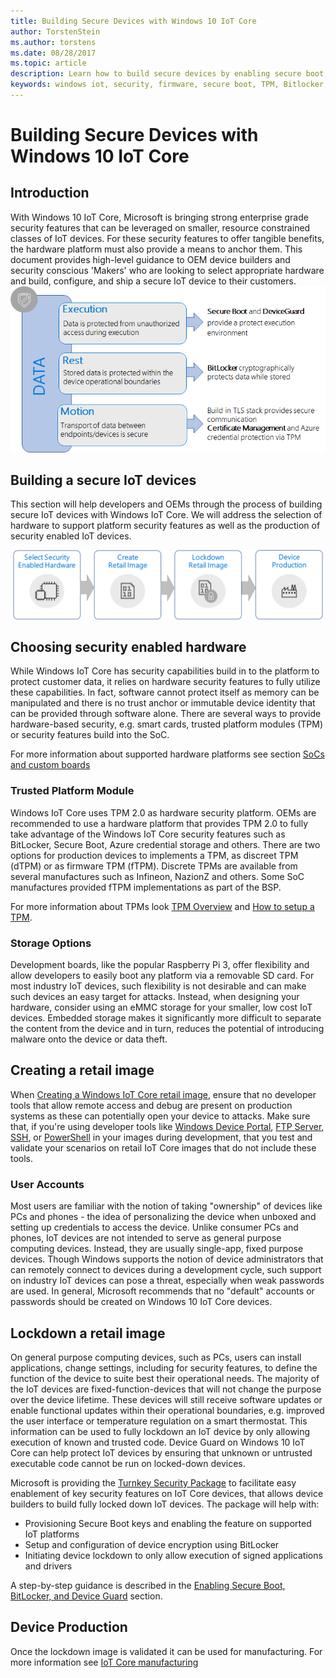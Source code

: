 ```yaml
---
title: Building Secure Devices with Windows 10 IoT Core
author: TorstenStein
ms.author: torstens
ms.date: 08/28/2017
ms.topic: article
description: Learn how to build secure devices by enabling secure boot, implementing TPMs, and more.
keywords: windows iot, security, firmware, secure boot, TPM, Bitlocker, encryption
---
```


# Building Secure Devices with Windows 10 IoT Core

## Introduction  
With Windows 10 IoT Core, Microsoft is bringing strong enterprise grade security features that can be leveraged on smaller, resource constrained classes of IoT devices. For these security features to offer tangible benefits, the hardware platform must also provide a means to anchor them. This document provides high-level guidance to OEM device builders and security conscious 'Makers' who are looking to select appropriate hardware and build, configure, and ship a secure IoT device to their customers.
![Data Security](../media/SecurityFlowAndCertificates/DataRestExecutionMotion.png)

## Building a secure IoT devices  
This section will help developers and OEMs through the process of building secure IoT devices with Windows IoT Core. We will address the selection of hardware to support platform security features as well as the production of security enabled IoT devices.

![Device Build Process](../media/SecurityFlowAndCertificates/DeviceBuildProcess.png)

## Choosing security enabled hardware
While Windows IoT Core has security capabilities build in to the platform to protect customer data, it relies on hardware security features to fully utilize these capabilities. In fact, software cannot protect itself as memory can be manipulated and there is no trust anchor or immutable device identity that can be provided through software alone. There are several ways to provide hardware-based security, e.g. smart cards, trusted platform modules (TPM) or security features build into the SoC. 

For more information about supported hardware platforms see section [SoCs and custom boards](https://docs.microsoft.com/en-us/windows/iot-core/learn-about-hardware/socsandcustomboards) 

### Trusted Platform Module
Windows IoT Core uses TPM 2.0 as hardware security platform. OEMs are recommended to use a hardware platform that provides TPM 2.0 to fully take advantage of the Windows IoT Core security features such as BitLocker, Secure Boot, Azure credential storage and others. There are two options for production devices to implements a TPM, as discreet TPM (dTPM) or as firmware TPM (fTPM). Discrete TPMs are available from several manufactures such as Infineon, NazionZ and others. Some SoC manufactures provided fTPM implementations as part of the BSP. 

For more information about TPMs look [TPM Overview](https://docs.microsoft.com/en-us/windows/iot-core/secure-your-device/tpm) and [How to setup a TPM](https://docs.microsoft.com/en-us/windows/iot-core/secure-your-device/setuptpm).

### Storage Options
Development boards, like the popular Raspberry Pi 3, offer flexibility and allow developers to easily boot any platform via a removable SD card. For most industry IoT devices, such flexibility is not desirable and can make such devices an easy target for attacks. Instead, when designing your hardware, consider using an eMMC storage for your smaller, low cost IoT devices. Embedded storage makes it significantly more difficult to separate the content from the device and in turn, reduces the potential of introducing malware onto the device or data theft.

## Creating a retail image 
When [Creating a Windows IoT Core retail image](https://docs.microsoft.com/windows-hardware/manufacture/iot/iot-core-manufacturing-guide), ensure that no developer tools that allow remote access and debug are present on production systems as these can potentially open your device to attacks. Make sure that, if you're using developer tools like [Windows Device Portal](https://docs.microsoft.com/en-us/windows/iot-core/manage-your-device/remotedisplay), [FTP Server](https://docs.microsoft.com/en-us/windows/iot-core/connect-your-device/ftp), [SSH](https://docs.microsoft.com/en-us/windows/iot-core/connect-your-device/ssh), or [PowerShell](https://docs.microsoft.com/en-us/windows/iot-core/connect-your-device/powershell) in your images during development, that you test and validate your scenarios on retail IoT Core images that do not include these tools.

### User Accounts
Most users are familiar with the notion of taking "ownership" of devices like PCs and phones - the idea of personalizing the device when unboxed and setting up credentials to access the device. Unlike consumer PCs and phones, IoT devices are not intended to serve as general purpose computing devices. Instead, they are usually single-app, fixed purpose devices. Though Windows supports the notion of device administrators that can remotely connect to devices during a development cycle, such support on industry IoT devices can pose a threat, especially when weak passwords are used. In general, Microsoft recommends that no "default" accounts or passwords should be created on Windows 10 IoT Core devices.

## Lockdown a retail image
On general purpose computing devices, such as PCs, users can install applications, change settings, including for security features, to define the function of the device to suite best their operational needs. The majority of the IoT devices are fixed-function-devices that will not change the purpose over the device lifetime. These devices will still receive software updates or enable functional updates within their operational boundaries, e.g. improved the user interface or temperature regulation on a smart thermostat. This information can be used to fully lockdown an IoT device by only allowing execution of known and trusted code. Device Guard on Windows 10 IoT Core can help protect IoT devices by ensuring that unknown or untrusted executable code cannot be run on locked-down devices.

Microsoft is providing the [Turnkey Security Package](https://github.com/ms-iot/security/tree/master/TurnkeySecurity) to facilitate easy enablement of key security features on IoT Core devices, that allows device builders to build fully locked down IoT devices. The package will help with:

* Provisioning Secure Boot keys and enabling the feature on supported IoT platforms
* Setup and configuration of device encryption using BitLocker 
* Initiating device lockdown to only allow execution of signed applications and drivers

A step-by-step guidance is described in the [Enabling Secure Boot, BitLocker, and Device Guard](https://docs.microsoft.com/en-us/windows/iot-core/secure-your-device/securebootandbitlocker) section.

## Device Production
Once the lockdown image is validated it can be used for manufacturing. For more information see [IoT Core manufacturing](https://docs.microsoft.com/en-us/windows-hardware/manufacture/iot/)
